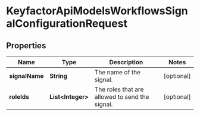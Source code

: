 

# KeyfactorApiModelsWorkflowsSignalConfigurationRequest


## Properties

| Name | Type | Description | Notes |
|------------ | ------------- | ------------- | -------------|
|**signalName** | **String** | The name of the signal. |  [optional] |
|**roleIds** | **List&lt;Integer&gt;** | The roles that are allowed to send the signal. |  [optional] |



